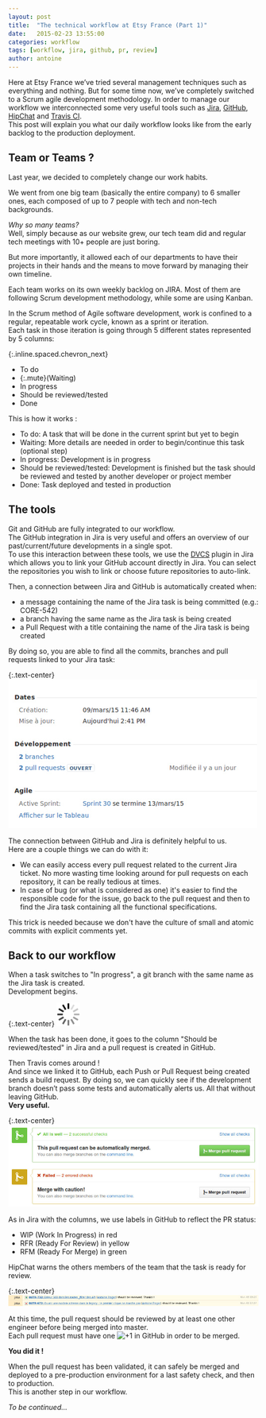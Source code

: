 ```yaml
---
layout: post
title:  "The technical workflow at Etsy France (Part 1)"
date:   2015-02-23 13:55:00
categories: workflow
tags: [workflow, jira, github, pr, review]
author: antoine
---
```


Here at Etsy France we’ve tried several management techniques such as everything and nothing. But for some time now, we’ve completely switched to a  Scrum agile development methodology.  In order to manage our workflow we interconnected some very useful tools such as [Jira][jira], [GitHub][github], [HipChat][hipchat] and [Travis CI][travis].    
This post will explain you what our daily workflow looks like from the early backlog to the production deployment.

## Team or Teams ?
Last year, we decided to completely change our work habits.

We went from one big team (basically the entire company) to 6 smaller ones, each composed of up to 7 people with tech and non-tech backgrounds.

*Why so many teams?*  
Well, simply because as our website grew, our tech team did and regular tech meetings with 10+ people are just boring.

But more importantly, it allowed each of our departments to have their projects in their hands and the means to move forward by managing their own timeline.  

Each team works on its own weekly backlog on JIRA. Most of them are following Scrum development methodology, while some are using Kanban.

In the Scrum method of Agile software development, work is confined to a regular, repeatable work cycle, known as a sprint or iteration.  
Each task in those iteration is going through 5 different states represented by 5 columns: 

{:.inline.spaced.chevron_next}
- To do
- {:.mute}(Waiting)
- In progress
- Should be reviewed/tested
- Done

This is how it works :

- To do: A task that will be done in the current sprint but yet to begin
- Waiting: More details are needed in order to begin/continue this task (optional step)
- In progress: Development is in progress
- Should be reviewed/tested: Development is finished but the task should be reviewed and tested by another developer or project member
- Done: Task deployed and tested in production

## The tools

Git and GitHub are fully integrated to our workflow.  
The GitHub integration in Jira is very useful and offers an overview of our past/current/future developments in a single spot.  
To use this interaction between these tools, we use the [DVCS][dvcs] plugin in Jira which allows you to link your GitHub account directly in Jira. You can select the repositories you wish to link or choose future repositories to auto-link.

Then, a connection between Jira and GitHub is automatically created when:

 - a message containing the name of the Jira task is being committed (e.g.: CORE-542)
 - a branch having the same name as the Jira task is being created
 - a Pull Request with a title containing the name of the Jira task is being created

By doing so, you are able to find all the commits, branches and pull requests linked to your Jira task:

{:.text-center}
![PR, branches and commits displayed in Jira](/assets/technical-workflow/pr-branches-jira.jpg)

The connection between GitHub and Jira is definitely helpful to us.  
Here are a couple things we can do with it:

- We can easily access every pull request related to the current Jira ticket. No more wasting time looking around for pull requests on each repository, it can be really tedious at times.
- In case of bug (or what is considered as one) it's easier to find the responsible code for the issue, go back to the pull request and then to find the Jira task containing all the functional specifications.
  
This trick is needed because we don't have the culture of small and atomic commits with explicit comments yet.


## Back to our workflow

When a task switches to "In progress", a git branch with the same name as the Jira task is created.  
Development begins.

{:.text-center}
![Wait, writing in progress](/assets/technical-workflow/loading.gif)

When the task has been done, it goes to the column "Should be reviewed/tested" in Jira and a pull request is created in GitHub.

Then Travis comes around !  
And since we linked it to GitHub, each Push or Pull Request being created sends a build request. By doing so, we can quickly see if the development branch doesn’t pass some tests and automatically alerts us. All that without leaving GitHub.  
**Very useful.**

{:.text-center}
![Travis integration in GitHub](/assets/technical-workflow/travis-ci.jpg)

As in Jira with the columns, we use labels in GitHub to reflect the PR status:

- WIP (Work In Progress) in red
- RFR (Ready For Review) in yellow
- RFM (Ready For Merge) in green

HipChat warns the others members of the team that the task is ready for review.

{:.text-center}
![Jira integration in HipChat](/assets/technical-workflow/hipchat.jpg)

At this time, the pull request should be reviewed by at least one other engineer before being merged into master.  
Each pull request must have one <img src="https://assets-cdn.github.com/images/icons/emoji/unicode/1f44d.png" alt="+1 in GitHub" style="height:20px" /> in order to be merged.

**You did it !**

When the pull request has been validated, it can safely be merged and deployed to a pre-production environment for a last safety check, and then to production.  
This is another step in our workflow.

*To be continued...*


[jira]: https://www.atlassian.com/software/jira
[github]: https://github.com/
[hipchat]: https://www.hipchat.com/
[travis]: https://travis-ci.com/
[dvcs]: https://marketplace.atlassian.com/plugins/com.atlassian.jira.plugins.jira-bitbucket-connector-plugin
